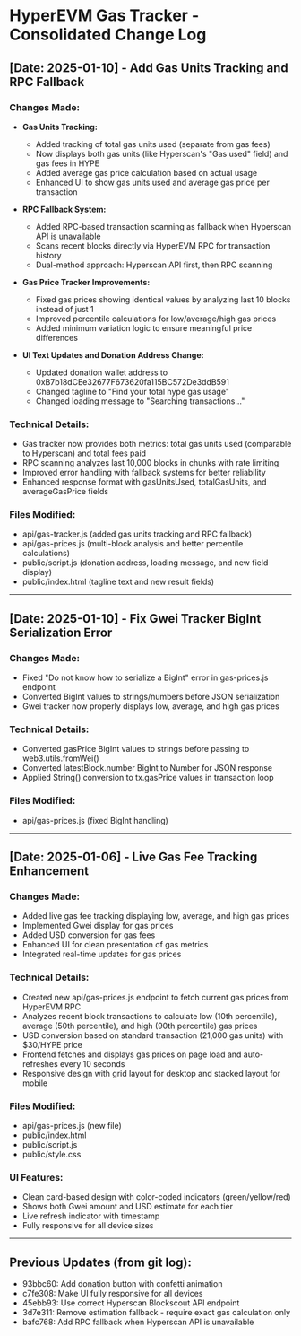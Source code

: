 # HyperEVM Gas Tracker - Consolidated Change Log

## [Date: 2025-01-10] - Add Gas Units Tracking and RPC Fallback

### Changes Made:
- **Gas Units Tracking:**
  - Added tracking of total gas units used (separate from gas fees)
  - Now displays both gas units (like Hyperscan's "Gas used" field) and gas fees in HYPE
  - Added average gas price calculation based on actual usage
  - Enhanced UI to show gas units used and average gas price per transaction

- **RPC Fallback System:**
  - Added RPC-based transaction scanning as fallback when Hyperscan API is unavailable
  - Scans recent blocks directly via HyperEVM RPC for transaction history
  - Dual-method approach: Hyperscan API first, then RPC scanning

- **Gas Price Tracker Improvements:**
  - Fixed gas prices showing identical values by analyzing last 10 blocks instead of just 1
  - Improved percentile calculations for low/average/high gas prices
  - Added minimum variation logic to ensure meaningful price differences

- **UI Text Updates and Donation Address Change:**
  - Updated donation wallet address to 0xB7b18dCEe32677F673620fa115BC572De3ddB591
  - Changed tagline to "Find your total hype gas usage"
  - Changed loading message to "Searching transactions..."

### Technical Details:
- Gas tracker now provides both metrics: total gas units used (comparable to Hyperscan) and total fees paid
- RPC scanning analyzes last 10,000 blocks in chunks with rate limiting
- Improved error handling with fallback systems for better reliability
- Enhanced response format with gasUnitsUsed, totalGasUnits, and averageGasPrice fields

### Files Modified:
- api/gas-tracker.js (added gas units tracking and RPC fallback)
- api/gas-prices.js (multi-block analysis and better percentile calculations)
- public/script.js (donation address, loading message, and new field display)
- public/index.html (tagline text and new result fields)

---

## [Date: 2025-01-10] - Fix Gwei Tracker BigInt Serialization Error

### Changes Made:
- Fixed "Do not know how to serialize a BigInt" error in gas-prices.js endpoint
- Converted BigInt values to strings/numbers before JSON serialization
- Gwei tracker now properly displays low, average, and high gas prices

### Technical Details:
- Converted gasPrice BigInt values to strings before passing to web3.utils.fromWei()
- Converted latestBlock.number BigInt to Number for JSON response
- Applied String() conversion to tx.gasPrice values in transaction loop

### Files Modified:
- api/gas-prices.js (fixed BigInt handling)

---

## [Date: 2025-01-06] - Live Gas Fee Tracking Enhancement

### Changes Made:
- Added live gas fee tracking displaying low, average, and high gas prices
- Implemented Gwei display for gas prices
- Added USD conversion for gas fees
- Enhanced UI for clean presentation of gas metrics
- Integrated real-time updates for gas prices

### Technical Details:
- Created new api/gas-prices.js endpoint to fetch current gas prices from HyperEVM RPC
- Analyzes recent block transactions to calculate low (10th percentile), average (50th percentile), and high (90th percentile) gas prices
- USD conversion based on standard transaction (21,000 gas units) with $30/HYPE price
- Frontend fetches and displays gas prices on page load and auto-refreshes every 10 seconds
- Responsive design with grid layout for desktop and stacked layout for mobile

### Files Modified:
- api/gas-prices.js (new file)
- public/index.html
- public/script.js
- public/style.css

### UI Features:
- Clean card-based design with color-coded indicators (green/yellow/red)
- Shows both Gwei amount and USD estimate for each tier
- Live refresh indicator with timestamp
- Fully responsive for all device sizes

---

## Previous Updates (from git log):
- 93bbc60: Add donation button with confetti animation
- c7fe308: Make UI fully responsive for all devices
- 45ebb93: Use correct Hyperscan Blockscout API endpoint
- 3d7e311: Remove estimation fallback - require exact gas calculation only
- bafc768: Add RPC fallback when Hyperscan API is unavailable